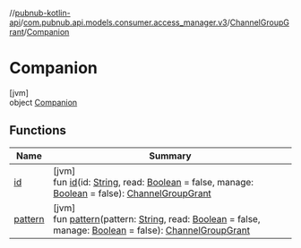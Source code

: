 //[pubnub-kotlin-api](../../../../index.md)/[com.pubnub.api.models.consumer.access_manager.v3](../../index.md)/[ChannelGroupGrant](../index.md)/[Companion](index.md)

# Companion

[jvm]\
object [Companion](index.md)

## Functions

| Name | Summary |
|---|---|
| [id](id.md) | [jvm]<br>fun [id](id.md)(id: [String](https://kotlinlang.org/api/latest/jvm/stdlib/kotlin/-string/index.html), read: [Boolean](https://kotlinlang.org/api/latest/jvm/stdlib/kotlin/-boolean/index.html) = false, manage: [Boolean](https://kotlinlang.org/api/latest/jvm/stdlib/kotlin/-boolean/index.html) = false): [ChannelGroupGrant](../index.md) |
| [pattern](pattern.md) | [jvm]<br>fun [pattern](pattern.md)(pattern: [String](https://kotlinlang.org/api/latest/jvm/stdlib/kotlin/-string/index.html), read: [Boolean](https://kotlinlang.org/api/latest/jvm/stdlib/kotlin/-boolean/index.html) = false, manage: [Boolean](https://kotlinlang.org/api/latest/jvm/stdlib/kotlin/-boolean/index.html) = false): [ChannelGroupGrant](../index.md) |

